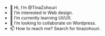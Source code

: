 - 👋 Hi, I’m @TinaZohouri
- 👀 I’m interested in Web design.
- 🌱 I’m currently learning UI/UX.
- 💞️ I’m looking to collaborate on Wordpress.
- 📫 How to reach me? Search for tinazohouri.


